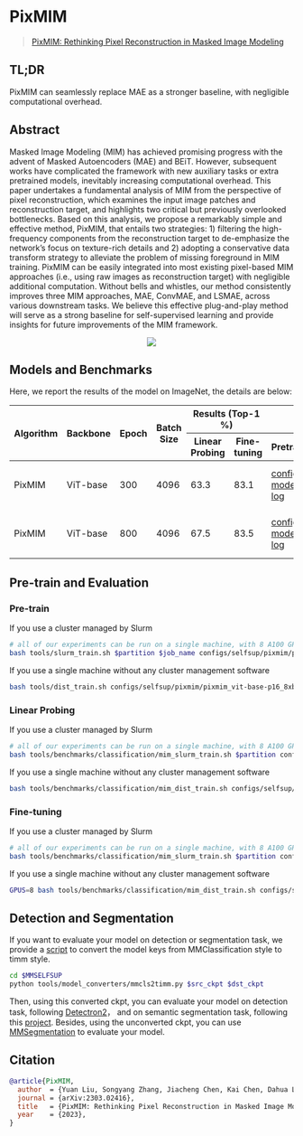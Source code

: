 # PixMIM

> [PixMIM: Rethinking Pixel Reconstruction in Masked Image Modeling
> ](https://arxiv.org/abs/2303.02416)

## TL;DR

PixMIM can seamlessly replace MAE as a stronger baseline, with
negligible computational overhead.

<!-- [ALGORITHM] -->

## Abstract

Masked Image Modeling (MIM) has achieved promising progress with the advent of Masked Autoencoders
(MAE) and BEiT. However, subsequent works have complicated the framework with new auxiliary tasks or extra pretrained models,
inevitably increasing computational overhead. This paper undertakes a fundamental analysis of
MIM from the perspective of pixel reconstruction, which
examines the input image patches and reconstruction target, and highlights two critical but previously overlooked
bottlenecks. Based on this analysis, we propose a remarkably simple and effective method, PixMIM, that entails two
strategies: 1) filtering the high-frequency components from
the reconstruction target to de-emphasize the network’s focus on texture-rich details and 2) adopting a conservative
data transform strategy to alleviate the problem of missing foreground in MIM training. PixMIM can be easily
integrated into most existing pixel-based MIM approaches
(i.e., using raw images as reconstruction target) with negligible additional computation. Without bells and whistles,
our method consistently improves three MIM approaches,
MAE, ConvMAE, and LSMAE, across various downstream
tasks. We believe this effective plug-and-play method will
serve as a strong baseline for self-supervised learning and
provide insights for future improvements of the MIM framework.

<div align=center>
<img src="https://user-images.githubusercontent.com/30762564/226782993-28b2b20f-9143-4514-8c61-1aa81146d159.png"/>
</div>

## Models and Benchmarks

Here, we report the results of the model on ImageNet, the details are below:

<table class="docutils">
<thead>
  <tr>
	    <th rowspan="2">Algorithm</th>
	    <th rowspan="2">Backbone</th>
	    <th rowspan="2">Epoch</th>
      <th rowspan="2">Batch Size</th>
      <th colspan="2" align="center">Results (Top-1 %)</th>
      <th colspan="3" align="center">Links</th>
	</tr>
	<tr>
      <th>Linear Probing</th>
      <th>Fine-tuning</th>
      <th>Pretrain</th>
      <th>Linear Probing</th>
      <th>Fine-tuning</th>
	</tr>
  </thead>
    <tr>
      <td>PixMIM</td>
	    <td>ViT-base</td>
	    <td>300</td>
      <td>4096</td>
      <td>63.3</td>
      <td>83.1</td>
      <td><a href='https://github.com/open-mmlab/mmselfsup/blob/1.x/configs/selfsup/pixmim/pixmim_vit-base-p16_8xb512-amp-coslr-300e_in1k.py'> config </a> | <a href='https://download.openmmlab.com/mmselfsup/1.x/pixmim/pixmim_vit-base-p16_8xb512-amp-coslr-300e_in1k/pixmim_vit-base-p16_8xb512-amp-coslr-300e_in1k_20230322-3304a88c.pth'> model </a> | <a href='https://download.openmmlab.com/mmselfsup/1.x/pixmim/pixmim_vit-base-p16_8xb512-amp-coslr-300e_in1k/pixmim_vit-base-p16_8xb512-amp-coslr-300e_in1k_20230322-3304a88c.json'> log </a></td>
      <td><a href='https://github.com/open-mmlab/mmselfsup/blob/1.x/configs/selfsup/pixmim/classification/vit-base-p16_linear-8xb2048-coslr-torchvision-transform-90e_in1k.py'> config </a> | <a href='https://download.openmmlab.com/mmselfsup/1.x/pixmim/pixmim_vit-base-p16_8xb512-amp-coslr-300e_in1k/vit-base-p16_linear-8xb2048-torchvision-transform-coslr-90e_in1k/vit-base-p16_linear-8xb2048-torchvision-transform-coslr-90e_in1k_20230322-72322af8.pth'> model </a> | <a href='https://download.openmmlab.com/mmselfsup/1.x/pixmim/pixmim_vit-base-p16_8xb512-amp-coslr-300e_in1k/vit-base-p16_linear-8xb2048-torchvision-transform-coslr-90e_in1k/vit-base-p16_linear-8xb2048-torchvision-transform-coslr-90e_in1k_20230322-72322af8.json'> log </a></td>
      <td><a href='https://github.com/open-mmlab/mmselfsup/blob/1.x/configs/selfsup/pixmim/classification/vit-base-p16_ft-8xb128-coslr-100e_in1k.py'> config </a> | <a href='https://download.openmmlab.com/mmselfsup/1.x/pixmim/pixmim_vit-base-p16_8xb512-amp-coslr-300e_in1k/vit-base-p16_ft-8xb128-coslr-100e_in1k/vit-base-p16_ft-8xb128-coslr-100e_in1k_20230322-7eba2bc2.pth'> model </a> | <a href='https://download.openmmlab.com/mmselfsup/1.x/pixmim/pixmim_vit-base-p16_8xb512-amp-coslr-300e_in1k/vit-base-p16_ft-8xb128-coslr-100e_in1k/vit-base-p16_ft-8xb128-coslr-100e_in1k_20230322-7eba2bc2.json'> log </a></td>
	</tr>
    <tr>
      <td>PixMIM</td>
	    <td>ViT-base</td>
	    <td>800</td>
      <td>4096</td>
      <td>67.5</td>
      <td>83.5</td>
      <td><a href='https://github.com/open-mmlab/mmselfsup/blob/1.x/configs/selfsup/pixmim/pixmim_vit-base-p16_8xb512-amp-coslr-800e_in1k.py'> config </a> | <a href='https://download.openmmlab.com/mmselfsup/1.x/pixmim/pixmim_vit-base-p16_8xb512-amp-coslr-800e_in1k/pixmim_vit-base-p16_8xb512-amp-coslr-800e_in1k_20230322-e8137924.pth'> model </a> | <a href='https://download.openmmlab.com/mmselfsup/1.x/pixmim/pixmim_vit-base-p16_8xb512-amp-coslr-800e_in1k/pixmim_vit-base-p16_8xb512-amp-coslr-800e_in1k_20230322-e8137924.json'> log </a></td>
      <td><a href='https://github.com/open-mmlab/mmselfsup/blob/1.x/configs/selfsup/pixmim/classification/vit-base-p16_linear-8xb2048-coslr-torchvision-transform-90e_in1k.py'> config </a> | <a href='https://download.openmmlab.com/mmselfsup/1.x/pixmim/pixmim_vit-base-p16_8xb512-amp-coslr-800e_in1k/vit-base-p16_linear-8xb2048-torchvision-transform-coslr-90e_in1k/vit-base-p16_linear-8xb2048-torchvision-transform-coslr-90e_in1k_20230322-12c15568.pth'> model </a> | <a href='https://download.openmmlab.com/mmselfsup/1.x/pixmim/pixmim_vit-base-p16_8xb512-amp-coslr-800e_in1k/vit-base-p16_linear-8xb2048-torchvision-transform-coslr-90e_in1k/vit-base-p16_linear-8xb2048-torchvision-transform-coslr-90e_in1k_20230322-12c15568.json'> log </a></td>
      <td><a href='https://github.com/open-mmlab/mmselfsup/blob/1.x/configs/selfsup/pixmim/classification/vit-base-p16_ft-8xb128-coslr-100e_in1k.py'> config </a> | <a href='https://download.openmmlab.com/mmselfsup/1.x/pixmim/pixmim_vit-base-p16_8xb512-amp-coslr-800e_in1k/vit-base-p16_ft-8xb128-coslr-100e_in1k/vit-base-p16_ft-8xb128-coslr-100e_in1k_20230322-616b1a7f.pth'> model </a> | <a href='https://download.openmmlab.com/mmselfsup/1.x/pixmim/pixmim_vit-base-p16_8xb512-amp-coslr-800e_in1k/vit-base-p16_ft-8xb128-coslr-100e_in1k/vit-base-p16_ft-8xb128-coslr-100e_in1k_20230322-616b1a7f.json'> log </a></td>
	</tr>
  </tbody>
</table>

## Pre-train and Evaluation

### Pre-train

If you use a cluster managed by Slurm

```sh
# all of our experiments can be run on a single machine, with 8 A100 GPUs
bash tools/slurm_train.sh $partition $job_name configs/selfsup/pixmim/pixmim_vit-base-p16_8xb512-amp-coslr-300e_in1k.py --amp
```

If you use a single machine without any cluster management software

```sh
bash tools/dist_train.sh configs/selfsup/pixmim/pixmim_vit-base-p16_8xb512-amp-coslr-300e_in1k.py 8 --amp
```

### Linear Probing

If you use a cluster managed by Slurm

```sh
# all of our experiments can be run on a single machine, with 8 A100 GPUs
bash tools/benchmarks/classification/mim_slurm_train.sh $partition configs/selfsup/pixmim/classification/vit-base-p16_linear-8xb2048-coslr-torchvision-transform-90e_in1k.py --amp
```

If you use a single machine without any cluster management software

```sh
bash tools/benchmarks/classification/mim_dist_train.sh configs/selfsup/pixmim/classification/vit-base-p16_linear-8xb2048-coslr-torchvision-transform-90e_in1k.py 8 --amp
```

### Fine-tuning

If you use a cluster managed by Slurm

```sh
# all of our experiments can be run on a single machine, with 8 A100 GPUs
bash tools/benchmarks/classification/mim_slurm_train.sh $partition configs/selfsup/pixmim/classification/vit-base-p16_ft-8xb128-coslr-100e_in1k.py $pretrained_model --amp
```

If you use a single machine without any cluster management software

```sh
GPUS=8 bash tools/benchmarks/classification/mim_dist_train.sh configs/selfsup/pixmim/classification/vit-base-p16_ft-8xb128-coslr-100e_in1k.py $pretrained_model --amp
```

## Detection and Segmentation

If you want to evaluate your model on detection or segmentation task, we provide a [script](https://github.com/open-mmlab/mmselfsup/blob/dev-1.x/tools/model_converters/mmcls2timm.py) to convert the model keys from MMClassification style to timm style.

```sh
cd $MMSELFSUP
python tools/model_converters/mmcls2timm.py $src_ckpt $dst_ckpt
```

Then, using this converted ckpt, you can evaluate your model on detection task, following [Detectron2](https://github.com/facebookresearch/detectron2/tree/main/projects/ViTDet)，
and on semantic segmentation task, following this [project](https://github.com/implus/mae_segmentation). Besides, using the unconverted ckpt, you can use
[MMSegmentation](https://github.com/open-mmlab/mmsegmentation/tree/master/configs/mae) to evaluate your model.

## Citation

```bibtex
@article{PixMIM,
  author  = {Yuan Liu, Songyang Zhang, Jiacheng Chen, Kai Chen, Dahua Lin},
  journal = {arXiv:2303.02416},
  title   = {PixMIM: Rethinking Pixel Reconstruction in Masked Image Modeling},
  year    = {2023},
}
```
